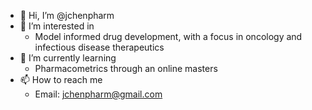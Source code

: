 - 👋 Hi, I’m @jchenpharm
- 👀 I’m interested in
  - Model informed drug development, with a focus in oncology and infectious disease therapeutics
- 🌱 I’m currently learning
  - Pharmacometrics through an online masters
- 📫 How to reach me
  - Email: jchenpharm@gmail.com

<!---
jchenpharm/jchenpharm is a ✨ special ✨ repository because its `README.md` (this file) appears on your GitHub profile.
You can click the Preview link to take a look at your changes.
--->
